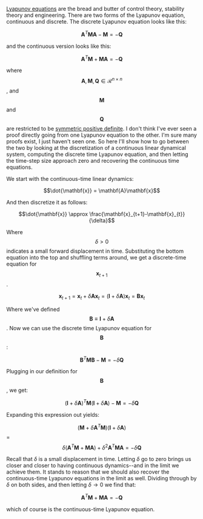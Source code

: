 [Lyapunov equations](https://en.wikipedia.org/wiki/Lyapunov_equation) are the bread and butter of control theory, stability theory and engineering. There are two forms of the Lyapunov equation, continuous and discrete. The discrete Lyapunov equation looks like this:

$$\mathbf{A}^T\mathbf{M}\mathbf{A} - \mathbf{M} = -\mathbf{Q}$$ 

and the continuous version looks like this: 

 $$\mathbf{A}^T\mathbf{M} + \mathbf{M}\mathbf{A} = -\mathbf{Q}$$ 

where $$\mathbf{A},\mathbf{M},\mathbf{Q} \in \mathcal{R}^{n \times n}$$ , and $$\mathbf{M}$$ and $$\mathbf{Q}$$ are restricted to be [symmetric positive definite](https://en.wikipedia.org/wiki/Definite_symmetric_matrix). I don't think I've ever seen a proof directly going from one Lyapunov equation to the other. I'm sure many proofs exist, I just haven't seen one. So here I'll show how to go between the two by looking at the discretization of a continuous linear dynamical system, computing the discrete time Lyapunov equation, and then letting the time-step size approach zero and recovering the continuous time equations. 

We start with the continuous-time linear dynamics:

$$\dot{\mathbf{x}} = \mathbf{A}\mathbf{x}$$

And then discretize it as follows:

$$\dot{\mathbf{x}} \approx \frac{\mathbf{x}_{t+1}-\mathbf{x}_{t}}{\delta}$$ 

Where $$\delta > 0 $$ indicates a small forward displacement in time. Substituting the bottom equation into the top and shuffling terms around, we get a discrete-time equation for $$\mathbf{x}_{t+1}$$.

$$\mathbf{x}_{t+1} = \mathbf{x}_t + \delta \mathbf{A} \mathbf{x}_t = (\mathbf{I} + \delta\mathbf{A})\mathbf{x}_t = \mathbf{B}\mathbf{x}_t$$ 

Where we've defined $$\mathbf{B} \equiv \mathbf{I} + \delta\mathbf{A}$$. Now we can use the discrete time Lyapunov equation for $$\mathbf{B}$$ :

$$\mathbf{B}^T\mathbf{M}\mathbf{B} - \mathbf{M} = -\delta\mathbf{Q}$$ 

Plugging in our definition for $$\mathbf{B}$$, we get:

$$(\mathbf{I} + \delta \mathbf{A})^T\mathbf{M}(\mathbf{I} + \delta \mathbf{A}) - \mathbf{M} = -\delta \mathbf{Q}$$ 

Expanding this expression out yields:

$$(\mathbf{M} + \delta \mathbf{A}^T\mathbf{M}) (\mathbf{I} + \delta \mathbf{A}) $$ = $$\delta(\mathbf{A}^T\mathbf{M} + \mathbf{M}\mathbf{A}) + \delta^2 \mathbf{A}^T\mathbf{M}\mathbf{A} = -\delta \mathbf{Q}$$  

Recall that $\delta$ is a small displacement in time. Letting $\delta$ go to zero brings us closer and closer to having continuous dynamics--and in the limit we achieve them. It stands to reason that we should also recover the continuous-time Lyapunov equations in the limit as well. Dividing through by $\delta$ on both sides, and then letting $\delta \rightarrow 0$ we find that:

 $$\mathbf{A}^T\mathbf{M} + \mathbf{M}\mathbf{A} = -\mathbf{Q}$$ 

which of course is the continuous-time Lyapunov equation. 







